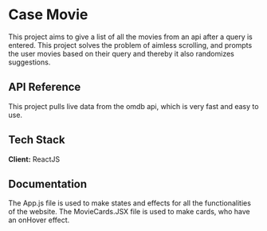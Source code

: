 # Case Movie

This project aims to give a list of all the movies from an api after a query is entered. This project solves the problem of aimless scrolling, and prompts the user movies based on their query and thereby it also randomizes suggestions. 


## API Reference

This project pulls live data from the omdb api, which is very fast and easy to use. 


## Tech Stack

**Client:** ReactJS




## Documentation
The App.js file is used to make states and effects for all the functionalities of the website. 
The MovieCards.JSX file is used to make cards, who have an onHover effect.
